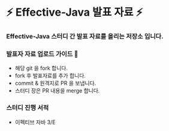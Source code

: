 
# ⚡ Effective-Java 발표 자료 ⚡

### Effective-Java 스터디 간 발표 자료를 올리는 저장소 입니다.
### 발표자 자료 업로드 가이드 💬
- 해당 git 을 fork 합니다.
- fork 후 발표자료를 추가 합니다.
- commit & 원격지로 PR 을 보냅니다.
- 스터디 장은 PR 내용을 merge 합니다.

### 스터디 진행 서적
- 이펙티브 자바 3/E